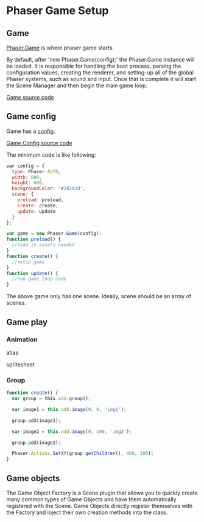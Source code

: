 # Phaser Game Setup

## Game

[Phaser.Game](https://photonstorm.github.io/phaser3-docs/Phaser.Game.html) is where phaser game starts.

By default, after 'new Phaser.Game(config);' the Phaser.Game instance will be loaded. It is responsible for handling the boot process, parsing the configuration values, creating the renderer, and setting-up all of the global Phaser systems, such as sound and input. Once that is complete it will start the Scene Manager and then begin the main game loop.

[Game source code](https://github.com/photonstorm/phaser/blob/v3.16.2/src/core/Game.js)

## Game config

Game has a [config](https://photonstorm.github.io/phaser3-docs/Phaser.Core.Config.html).

[Game Config source code](https://photonstorm.github.io/phaser3-docs/global.html#GameConfig)

The minimum code is like following:

```js
var config = {
  type: Phaser.AUTO,
  width: 800,
  height: 600,
  backgroundColor: '#2d2d2d',
  scene: {
    preload: preload,
    create: create,
    update: update
  }
};

var game = new Phaser.Game(config);
function preload() {
  //load in assets needed
}
function create() {
  //setup game
}
function update() {
  //run game loop code
}
```

The above game only has one scene. Ideally, scene should be an array of scenes.

## Game play

### Animation

atlas

spritesheet

### Group

```js
function create() {
  var group = this.add.group();

  var image1 = this.add.image(0, 0, 'img1');

  group.add(image1);

  var image2 = this.add.image(0, 100, 'img2');

  group.add(image2);

  Phaser.Actions.SetXY(group.getChildren(), 400, 300);
}
```

## Game objects

The Game Object Factory is a Scene plugin that allows you to quickly create many common types of Game Objects and have them automatically registered with the Scene. Game Objects directly register themselves with the Factory and inject their own creation methods into the class.
